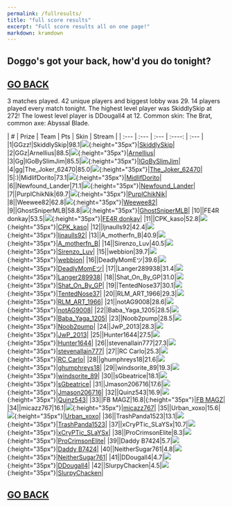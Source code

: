 ```yaml
---
permalink: /fullresults/
title: "full score results"
excerpt: "Full score results all on one page!"
markdown: kramdown
---
```

<meta http-equiv="refresh" content="30">

## Doggo's got your back, how'd you do tonight?
## [GO BACK](https://www.kaso.gg)

3 matches played. 42 unique players and biggest lobby was 29. 14 players played every match tonight. The highest level player was SkiddlySkip at 272! The lowest level player is DDougall4 at 12. Common skin: The Brat, common axe: Abyssal Blade.

| # | Prize | Team | Pts | Skin | Stream |
| :--- | :--- | :--- | :----: | :--- |
|1|GGzz!|SkiddlySkip|98.1|![](https://media.fortniteapi.io/images/14f2071-c8f1b19-8f63129-1c11c70/transparent.png){:height="35px"}|[SkiddlySkip](https://www.twitchtv.cpk_kaso)|
|2|GGz|Arnellius|88.5|![](https://media.fortniteapi.io/images/5d89d43829d59c68aa1abef962f170fc/transparent.png){:height="35px"}|[Arnellius](https://www.twitchtv.cpk_kaso)|
|3|Gg|IGoBySlimJim|85.5|![](https://media.fortniteapi.io/images/c43720e-1839958-e653b0c-4e5f2aa/transparent.png){:height="35px"}|[IGoBySlimJim](https://www.twitchtv.cpk_kaso)|
|4|gg|The_Joker_62470|85.0|![](https://media.fortniteapi.io/images/2dab1ea5f03c29e8b2cd7f8f5cac903e/transparent.png){:height="35px"}|[The_Joker_62470](https://www.twitchtv.cpk_kaso)|
|5|:)|MidlifDorito|73.1|![](https://media.fortniteapi.io/images/117f54c-2985b28-ee59013-a625629/transparent.png){:height="35px"}|[MidlifDorito](https://www.twitchtv.cpk_kaso)|
|6||Newfound_Lander|71.1|![](https://media.fortniteapi.io/images/7f9866e-d6c6e26-4ee22c0-9febbb5/transparent.png){:height="35px"}|[Newfound_Lander](https://www.twitchtv.cpk_kaso)|
|7||PurplChikNik|69.7|![](https://media.fortniteapi.io/images/60628891a36407d523579e2c5a8eea01/transparent.png){:height="35px"}|[PurplChikNik](https://www.twitchtv.cpk_kaso)|
|8||Weewee82|62.8|![](https://media.fortniteapi.io/images/da392e927315cdae6280656d8d587e60/transparent.png){:height="35px"}|[Weewee82](https://www.twitchtv.cpk_kaso)|
|9||GhostSniperMLB|58.8|![](https://media.fortniteapi.io/images/473c1f0e7f3c310eae7c3b580609429b/transparent.png){:height="35px"}|[GhostSniperMLB](https://www.twitchtv.cpk_kaso)|
|10||FE4R donkay|53.5|![](https://media.fortniteapi.io/images/a0cf0eb956aa5483a9ae4394d1157ff3/transparent.png){:height="35px"}|[FE4R donkay](https://www.twitchtv.cpk_kaso)|
|11||CPK_kaso|52.8|![](https://media.fortniteapi.io/images/c56528f2fecd2ae1594af7a637e6e43c/transparent.png){:height="35px"}|[CPK_kaso](https://www.twitchtv.cpk_kaso)|
|12||ljnaulls92|42.4|![](https://media.fortniteapi.io/images/ba1335e162101ae22b982180360d34c3/transparent.png){:height="35px"}|[ljnaulls92](https://www.twitchtv.cpk_kaso)|
|13||A_motherfn_B|40.9|![](https://media.fortniteapi.io/images/01fb97b67e3078c01fc6cc353499279c/transparent.png){:height="35px"}|[A_motherfn_B](https://www.twitchtv.cpk_kaso)|
|14||Sirenzo_Luv|40.5|![](https://media.fortniteapi.io/images/844b33e7bfb520ecdd545868892da34a/transparent.png){:height="35px"}|[Sirenzo_Luv](https://www.twitchtv.cpk_kaso)|
|15||webbion|39.7|![](https://media.fortniteapi.io/images/19da1a4059a35163425efcd93fc67c6e/transparent.png){:height="35px"}|[webbion](https://www.twitchtv.cpk_kaso)|
|16||DeadlyMomEツ|39.6|![](https://media.fortniteapi.io/images/c5ee0db8f7bdc6bfa2b925ab5eb8c7b9/transparent.png){:height="35px"}|[DeadlyMomEツ](https://www.twitchtv.cpk_kaso)|
|17||Langer289938|31.4|![](https://media.fortniteapi.io/images/ba1335e162101ae22b982180360d34c3/transparent.png){:height="35px"}|[Langer289938](https://www.twitchtv.cpk_kaso)|
|18||Shat_On_By_GP|31.0|![](https://media.fortniteapi.io/images/4c7b2bfe828c5938e908a6a5d9cea53f/transparent.png){:height="35px"}|[Shat_On_By_GP](https://www.twitchtv.cpk_kaso)|
|19||TentedNose37|30.1|![](https://media.fortniteapi.io/images/059eac1-7ed0719-965dea2-34be6de/transparent.png){:height="35px"}|[TentedNose37](https://www.twitchtv.cpk_kaso)|
|20||RLM_ART_1966|29.3|![](https://media.fortniteapi.io/images/07429fa12a5f6a7f8e8f1db85656950f/transparent.png){:height="35px"}|[RLM_ART_1966](https://www.twitchtv.cpk_kaso)|
|21||notAG9008|28.6|![](https://media.fortniteapi.io/images/6b780520e4b82814611bf1d504ff9d23/transparent.png){:height="35px"}|[notAG9008](https://www.twitchtv.cpk_kaso)|
|22||Baba_Yaga_1205|28.5|![](https://media.fortniteapi.io/images/55f5cd4bd2720606751b71b04dce9c6e/transparent.png){:height="35px"}|[Baba_Yaga_1205](https://www.twitchtv.cpk_kaso)|
|23||Noob2pump|28.5|![](https://media.fortniteapi.io/images/1bf8536a84459b12b4d9cfc81fc90973/transparent.png){:height="35px"}|[Noob2pump](https://www.twitchtv.cpk_kaso)|
|24||JwP_2013|28.3|![](https://media.fortniteapi.io/images/3342d8f2545e8a2fccfa64b389169d92/transparent.png){:height="35px"}|[JwP_2013](https://www.twitchtv.cpk_kaso)|
|25||Hunter1644|27.5|![](https://media.fortniteapi.io/images/b5acca5f9e0460f0120be44db1bc8ae1/transparent.png){:height="35px"}|[Hunter1644](https://www.twitchtv.cpk_kaso)|
|26||stevenallain777|27.3|![](https://media.fortniteapi.io/images/f0bfe38b0a312264df3ccf4bfb933aa6/transparent.png){:height="35px"}|[stevenallain777](https://www.twitchtv.cpk_kaso)|
|27||RC Carlo|25.3|![](https://media.fortniteapi.io/images/5d89d43829d59c68aa1abef962f170fc/transparent.png){:height="35px"}|[RC Carlo](https://www.twitchtv.cpk_kaso)|
|28||ghumphreys18|21.6|![](https://media.fortniteapi.io/images/3281a033bd25915f38bcb401c7ae5e60/transparent.png){:height="35px"}|[ghumphreys18](https://www.twitchtv.cpk_kaso)|
|29||windsorite_89|19.3|![](https://media.fortniteapi.io/images/46bf1776cc3e9bd883a3810a5f96c1d1/transparent.png){:height="35px"}|[windsorite_89](https://www.twitchtv.cpk_kaso)|
|30||sGbeatrice|18.1|![](https://media.fortniteapi.io/images/5923a00803aeb6bc7d8b712e638530cd/transparent.png){:height="35px"}|[sGbeatrice](https://www.twitchtv.cpk_kaso)|
|31||Jmason206716|17.6|![](https://media.fortniteapi.io/images/d67798f-6f476dc-9a88c27-7c7b46b/transparent.png){:height="35px"}|[Jmason206716](https://www.twitchtv.cpk_kaso)|
|32||Quinz543|16.9|![](https://media.fortniteapi.io/images/86c9c7f8f844f9bf2aaea7740146d827/transparent.png){:height="35px"}|[Quinz543](https://www.twitchtv.cpk_kaso)|
|33||FB MAGZ|16.8|![](){:height="35px"}|[FB MAGZ](https://www.twitchtv.cpk_kaso)|
|34||micazz767|16.1|![](https://media.fortniteapi.io/images/e6c8a85491ebb68487db2ce26f97d353/transparent.png){:height="35px"}|[micazz767](https://www.twitchtv.cpk_kaso)|
|35||Urban_xoxo|15.6|![](https://media.fortniteapi.io/images/b5c05e27736ff99ff547e6a9e847dc6b/transparent.png){:height="35px"}|[Urban_xoxo](https://www.twitchtv.cpk_kaso)|
|36||TrashPanda1523|13.1|![](https://media.fortniteapi.io/images/3342d8f2545e8a2fccfa64b389169d92/transparent.png){:height="35px"}|[TrashPanda1523](https://www.twitchtv.cpk_kaso)|
|37||xCryPTic_SLaYSx|10.7|![](https://media.fortniteapi.io/images/c56528f2fecd2ae1594af7a637e6e43c/transparent.png){:height="35px"}|[xCryPTic_SLaYSx](https://www.twitchtv.cpk_kaso)|
|38||ProCrimsonElite|8.3|![](https://media.fortniteapi.io/images/398cb5db511f360e6b17b4ed34a22247/transparent.png){:height="35px"}|[ProCrimsonElite](https://www.twitchtv.cpk_kaso)|
|39||Daddy B7424|5.7|![](https://media.fortniteapi.io/images/619f4a48e58a3468637f3954629430d0/transparent.png){:height="35px"}|[Daddy B7424](https://www.twitchtv.cpk_kaso)|
|40||NeitherSugar761|4.8|![](https://media.fortniteapi.io/images/151e3f434db4be26af0d928d7504c5a3/transparent.png){:height="35px"}|[NeitherSugar761](https://www.twitchtv.cpk_kaso)|
|41||DDougall4|4.7|![](https://media.fortniteapi.io/images/b5b9225afbd674e0a7c891c408445c47/transparent.png){:height="35px"}|[DDougall4](https://www.twitchtv.cpk_kaso)|
|42||SlurpyChacken|4.5|![](https://media.fortniteapi.io/images/51272b526ed6ddf82e5ec4795ed5781f/transparent.png){:height="35px"}|[SlurpyChacken](https://www.twitchtv.cpk_kaso)|

## [GO BACK](https://www.kaso.gg)

